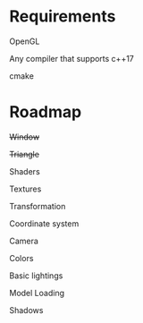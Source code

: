 # Requirements

OpenGL

  Any compiler that supports c++17

  cmake


  # Roadmap
  
  ~~Window~~
  
  ~~Triangle~~
  
  Shaders
  
  Textures
  
  Transformation
  
  Coordinate system
  
  Camera
  
  Colors
  
  Basic lightings
  
  Model Loading
  
  Shadows
  
